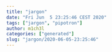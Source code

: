 ```yaml
---
title: "jargon"
date: "Fri Jun  5 23:25:46 CEST 2020"
tags: ["jargon", "pipotron"]
author: m1ch3l
categories: ["generated"]
slug: "jargon/2020-06-05-23:25:46"
---
```



